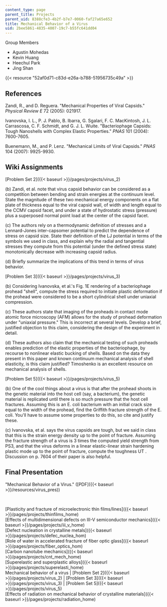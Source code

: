 ```yaml
---
content_type: page
parent_title: Projects
parent_uid: 8388cfe3-4b2f-b7e7-0060-faf27a65e652
title: Mechanical Behavior of a Virus
uid: 2bee5861-4835-4007-19c7-b55fc641dd04
---
```


Group Members

*   Agustin Mohedas
*   Kevin Huang
*   Heechul Park
*   Jing Shan

{{< resource "52af0d71-c83d-e26a-b788-51956735c49a" >}}

References
----------

Zandi, R., and D. Reguera. "Mechanical Properties of Viral Capsids." _Physical Review E_ 72 (2005): 021917.

Ivanovska, I. L., P. J. Pablo, B. Ibarra, G. Sgalari, F. C. MacKintosh, J. L. Carrascosa, C. F. Schmidt, and G. J. L. Wuite. "Bacteriophage Capsids: Tough Nanoshells with Complex Elastic Properties." _PNAS_ 101 (2004): 7600-7605.

Buenemann, M., and P. Lenz. "Mechanical Limits of Viral Capsids." _PNAS_ 104 (2007): 9925-9930.

Wiki Assignments
----------------

[Problem Set 2]({{< baseurl >}}/pages/projects/virus_2)

(b) Zandi, et al. note that virus capsid behavior can be considered as a competition between bending and strain energies at the continuum level. State the magnitude of these two mechanical energy components on a flat plate of thickness equal to the viral capsid wall, of width and length equal to the CCMV capsid facet, and under a state of hydrostatic stress (pressure) plus a superposed normal point load at the center of the capsid facet.

(c) The authors rely on a thermodynamic definition of stresses and a Lennard-Jones inter-capsomer potential to predict the dependence of stress on capsid size. State their definition of the LJ potential in terms of the symbols we used in class, and explain why the radial and tangential stresses they compute from this potential (under the defined stress state) monotonically decrease with increasing capsid radius.

(d) Briefly summarize the implications of this trend in terms of virus behavior.

[Problem Set 3]({{< baseurl >}}/pages/projects/virus_3)

(b) Considering Ivanovska, et al.'s Fig. 1E rendering of a bacteriophage prohead "shell", compute the stress required to initiate plastic deformation if the prohead were considered to be a short cylindrical shell under uniaxial compression.

(c) These authors state that imaging of the proheads in contact mode atomic force microscopy (AFM) allows for the study of prohead deformation under "uniaxial pressure." This is incorrect at several levels. Develop a brief, justified objection to this claim, considering the design of the experiment in detail.

(d) These authors also claim that the mechanical testing of such proheads enables prediction of the elastic properties of the bacteriophage, by recourse to nonlinear elastic bucking of shells. Based on the data they present in this paper and known continuum mechanical analysis of shell elasticity, is this claim justified? Timoshenko is an excellent resource on mechanical analysis of shells.

[Problem Set 5]({{< baseurl >}}/pages/projects/virus_5)

(b) One of the cool things about a virus is that after the prohead shoots in the genetic material into the host cell (say, a bacterium), the genetic material is replicated until there is so much pressure that the host cell fractures. Assuming this is an E. coli bacterium with an initial crack size equal to the width of the prohead, find the Griffith fracture strength of the E. coli. You'll have to assume some properties to do this, so cite and justify these.

(c) Ivanovska, et al. says the virus capsids are tough, but we said in class that this is the strain energy density up to the point of fracture. Assuming the fracture strength of a virus is 3 times the computed yield strength from PS3, and that the virus deforms in a linear elastic-linear strain hardening plastic mode up to the point of fracture, compute the toughness UT . Discussion on p. 7604 of their paper is also helpful.

Final Presentation
------------------

"Mechanical Behavior of a Virus." ([PDF]({{< baseurl >}}/resources/virus_pres))

  
  
 

[Plasticity and fracture of microelectronic thin films/lines]({{< baseurl >}}/pages/projects/thinfilms_home)  
[Effects of multidimensional defects on III-V semiconductor mechanics]({{< baseurl >}}/pages/projects/iii_v_home)  
[Defect nucleation in crystalline metals]({{< baseurl >}}/pages/projects/defec_nuclea_hom)  
[Role of water in accelerated fracture of fiber optic glass]({{< baseurl >}}/pages/projects/fiber_optics_hom)  
[Carbon nanotube mechanics]({{< baseurl >}}/pages/projects/cnt_mech_home)  
[Superelastic and superplastic alloys]({{< baseurl >}}/pages/projects/superelasti_home)  
Mechanical behavior of a virus | [Problem Set 2]({{< baseurl >}}/pages/projects/virus_2) | [Problem Set 3]({{< baseurl >}}/pages/projects/virus_3) | [Problem Set 5]({{< baseurl >}}/pages/projects/virus_5)  
[Effects of radiation on mechanical behavior of crystalline materials]({{< baseurl >}}/pages/projects/radiation_home)